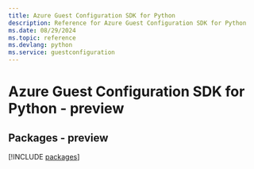 ```yaml
---
title: Azure Guest Configuration SDK for Python
description: Reference for Azure Guest Configuration SDK for Python
ms.date: 08/29/2024
ms.topic: reference
ms.devlang: python
ms.service: guestconfiguration
---
```

# Azure Guest Configuration SDK for Python - preview
## Packages - preview
[!INCLUDE [packages](guest-configuration-index.md)]